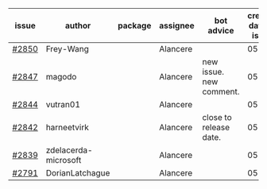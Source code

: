 | issue | author | package | assignee | bot advice | created date of issue | target release date | date from target |
| ------ | ------ | ------ | ------ | ------ | ------ | ------ | :-----: |
| [#2850](https://github.com/Azure/sdk-release-request/issues/2850) | Frey-Wang |  | Alancere |  | 05-27 | 06-06 |  |
| [#2847](https://github.com/Azure/sdk-release-request/issues/2847) | magodo |  | Alancere | new issue. new comment. | 05-27 | 06-13 |  |
| [#2844](https://github.com/Azure/sdk-release-request/issues/2844) | vutran01 |  | Alancere |  | 05-26 | 06-09 |  |
| [#2842](https://github.com/Azure/sdk-release-request/issues/2842) | harneetvirk |  | Alancere | close to release date.  | 05-26 | 05-30 | 0 |
| [#2839](https://github.com/Azure/sdk-release-request/issues/2839) | zdelacerda-microsoft |  | Alancere |  | 05-25 | 06-08 |  |
| [#2791](https://github.com/Azure/sdk-release-request/issues/2791) | DorianLatchague |  | Alancere |  | 05-12 | 05-16 |  |
